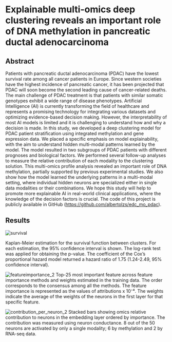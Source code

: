 # Explainable multi-omics deep clustering reveals an important role of DNA methylation in pancreatic ductal adenocarcinoma

## Abstract

Patients with pancreatic ductal adenocarcinoma (PDAC) have the lowest survival rate among all cancer patients in Europe. Since western societies have the highest incidence of pancreatic cancer, it has been projected that PDAC will soon become the second leading cause of cancer-related deaths. The main challenge of PDAC treatment is that patients with similar somatic genotypes exhibit a wide range of disease phenotypes. Artificial Intelligence (AI) is currently transforming the field of healthcare and represents a promising technology for integrating various datasets and optimizing evidence-based decision making. However, the interpretability of most AI models is limited and it is challenging to understand how and why a decision is made. In this study, we developed a deep clustering model for PDAC patient stratification using integrated methylation and gene expression data. We placed a specific emphasis on model explainability, with the aim to understand hidden multi-modal patterns learned by the model. The model resulted in two subgroups of PDAC patients with different prognoses and biological factors. We performed several follow-up analyses to measure the relative contribution of each modality to the clustering solution. This multi-omics profile analysis revealed an important role of DNA methylation, partially supported by previous experimental studies. We also show how the model learned the underlying patterns in a multi-modal setting, where individual hidden neurons are specialized either in single data modalities or their combinations. We hope this study will help to promote more explainable AI in real-world clinical applications, where the knowledge of the decision factors is crucial. The code of this project is publicly available in GitHub (https://github.com/albertolzs/edc_mo_pdac).

## Results

![survival](https://github.com/albertolzs/edc_mo_pdac/assets/140154262/35acd9ed-2706-4a32-bd94-3f63476d68f4)

Kaplan-Meier estimation for the survival function between clusters. For each estimation, the 95% confidence interval is shown. The log-rank test was applied for obtaining the p-value. The coefficient of the Cox’s proportional hazard model returned a hazard ratio of 1.75 (1.24-2.49, 95% confidence interval).

![featureimportance_2](https://github.com/albertolzs/edc_mo_pdac/assets/140154262/b0ea530b-2c47-485f-b542-91a8da6dd482)
Top-25 most important feature across feature importance methods and weights estimated in the training data. The order corresponds to the consensus among all the methods. The feature importance is represented as the values of attributions x 10⁻⁴. The weights indicate the average of the weights of the neurons in the first layer for that specific feature.

![contribution_per_neuron_2](https://github.com/albertolzs/edc_mo_pdac/assets/140154262/52b6f40d-2db4-4238-92bf-c0fd4f5aea9f)
Stacked bars showing omics relative contribution to neurons in the embedding layer ordered by importance. The contribution was measured using neuron conductance. 8 out of the 50 neurons are activated by only a single modality; 6 by methylation and 2 by RNA-seq data.
